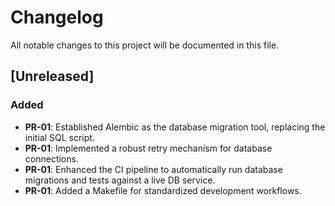 # Changelog

All notable changes to this project will be documented in this file.

## [Unreleased]

### Added
- **PR-01**: Established Alembic as the database migration tool, replacing the initial SQL script.
- **PR-01**: Implemented a robust retry mechanism for database connections.
- **PR-01**: Enhanced the CI pipeline to automatically run database migrations and tests against a live DB service.
- **PR-01**: Added a Makefile for standardized development workflows.
